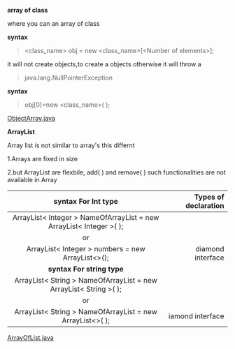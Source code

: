 **array of class**

where you can an array of class

**syntax**
> <class_name> obj = new <class_name>[\<Number of elements>]; 

it will not create objects,to create a objects otherwise it will throw a  
>java.lang.NullPointerException

**syntax**

> obj[0]=new <class_name>( );

  [ObjectArray.java ](https://github.com/brigisroy/work/blob/master/10.12.2019/ObjectArray.java)


**ArrayList**

Array list is not similar to array's this differnt

1.Arrays are fixed in size 

2.but ArrayList are flexbile, add( ) and remove( ) such functionalities are not available in Array

|**syntax For Int type**| Types of declaration|
|:---:|---:|
|ArrayList< Integer > NameOfArrayList = new ArrayList< Integer >( );|
|or| 
| ArrayList< Integer > numbers = new ArrayList<>();|diamond interface|
|**syntax For string type**|
|ArrayList< String > NameOfArrayList = new ArrayList< String >( );|
|or|
  |ArrayList< String > NameOfArrayList = new ArrayList<>( );| iamond interface|
  
  [ArrayOfList.java](https://github.com/brigisroy/work/blob/master/10.12.2019/ArrayOfList.java)
